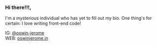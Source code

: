 ### Hi there!!!,
I'm a mysterious individual who has yet to fill out my bio. One thing's for certain: I love writing front-end code!

IG: [@oswin-jerome](https://www.instagram.com/oswin_jerome/) <br/>
WEB: [oswinjerome.in](https://oswinjerome.in)



<!--
**oswin-jerome/oswin-jerome** is a ✨ _special_ ✨ repository because its `README.md` (this file) appears on your GitHub profile.

Here are some ideas to get you started:

- 🔭 I’m currently working on ...
- 🌱 I’m currently learning ...
- 👯 I’m looking to collaborate on ...
- 🤔 I’m looking for help with ...
- 💬 Ask me about ...
- 📫 How to reach me: ...
- 😄 Pronouns: ...
- ⚡ Fun fact: ...
-->

